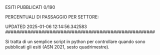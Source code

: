 ESITI PUBBLICATI 0/190 

PERCENTUALI DI PASSAGGIO PER SETTORE:

UPDATED 2025-01-06 12:14:56.342583
###################################################### 

Si tratta di un semplice script in python per controllare quando sono pubblicati gli esiti (ASN 2021, sesto quadrimestre).

